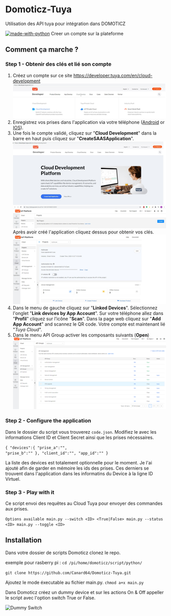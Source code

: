 # Domoticz-Tuya
Utilisation des API tuya pour intégration dans DOMOTICZ

[![made-with-python](https://img.shields.io/badge/Made%20with-Python-1f425f.svg)](https://www.python.org/)
Creer un compte sur la plateforme 

## Comment ça marche ?
### Step 1 - Obtenir des clés et lié son compte

1. Créez un compte sur ce site https://developer.tuya.com/en/cloud-development 
![Get Ids](img/CloudDev.jpg)
2. Enregistrez vos prises dans l'application via votre téléphone  ([Android](https://play.google.com/store/apps/details?id=com.tuya.smart&hl=fr) or [IOS](https://apps.apple.com/fr/app/tuyasmart/id1034649547)). 
3. Une fois le compte validé, cliquez sur "**Cloud Development**" dans la barre en haut puis cliquez sur  "**CreateSAASApplication**". 
![Get Ids](img/CreateSAASApp.jpg)
![Get Ids](img/CreateSAASApp-btn.jpg)
Après avoir créé l'application cliquez dessus pour obtenir vos clés.
![Get Ids](img/ClientID-Secret.jpg)
4. Dans le menu de gauche cliquez sur "**Linked Devices**". Sélectionnez l'onglet "**Link devices by App Account**". 
Sur votre téléphone allez dans  "**Profil**" cliquez sur l’icône  "**Scan**". 
Dans la page web cliquez sur  "**Add App Account**" and scannez le QR code. Votre compte est maintenant lié "_Tuya Cloud_".
5. Dans le menu API Group activer les composants suivants (**Open**)
![Get Ids](img/API-Group.png)

### Step 2 - Configure the application
Dans le dossier du script vous trouverez `code.json`. Modifiez le avec les informations Client ID et Client Secret ainsi que les prises nécessaires.

`{
   "devices":{
      "prise_a":"",                               
      "prise_b":""
   },
   "client_id":"",
   "app_id":""
}`

La liste des devices est totalement optionnelle pour le moment. Je l'ai ajouté afin de garder en mémoire les ids des prises. Ces derniers se trouvent dans l'application dans les informatins du Device à la ligne ID Virtuel.


### Step 3 - Play with it
Ce script envoi des requêtes au Cloud Tuya pour envoyer des commandes aux prises.


`Options available
main.py --switch <ID> <True|False>
main.py --status <ID>
main.py --toggle <ID>`

## Installation 

Dans votre dossier de scripts Domoticz clonez le repo. 

exemple pour rasberry pi : `cd /pi/home/domoticz/script/python/`

`git clone https://github.com/Canard64/Domoticz-Tuya.git `

Ajoutez le mode éxecutable au fichier main.py.
`chmod a+x main.py`


Dans Domoticz créez un dummy device et sur les actions On & Off appeller le script avec l'option switch True or False.

![Dummy Switch](assets/2.png)



